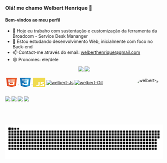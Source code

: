 ### Olá! me chamo Welbert Henrique 👋
#### Bem-vindos ao meu perfil

- 🔭 Hoje eu trabaho com sustentação e customização da ferramenta da Broadcom - Service Desk Mananger
- 🌱 Estou estudando desenvolvimento Web, inicialmente com foco no Back-end
- 📫 Contact-me através do email: welberthenrique@gmail.com
- 😄 Pronomes: ele/dele



<div align="center">
  <a href="https://github.com/welberthenrique">
  <img height="180em" src="https://github-readme-stats.vercel.app/api?username=welberthenrique&show_icons=true&theme=dracula&include_all_commits=true&count_private=true"/>
  <img height="180em" src="https://github-readme-stats.vercel.app/api/top-langs/?username=welberthenrique&layout=compact&langs_count=7&theme=dracula"/>
</div>
  
<div style="display: inline_block"><br>
  <img align="center" alt="welbert-HTML" height="30" width="40" src="https://raw.githubusercontent.com/devicons/devicon/master/icons/html5/html5-original.svg">
  <img align="center" alt="welbert-CSS" height="30" width="40" src="https://raw.githubusercontent.com/devicons/devicon/master/icons/css3/css3-original.svg">
  <img align="center" alt="welbert-Js" height="30" width="40" src="https://raw.githubusercontent.com/devicons/devicon/master/icons/javascript/javascript-plain.svg">
  <img align="center" alt="welbert-Js" height="30" width="40" src="https://cdn.jsdelivr.net/gh/devicons/devicon/icons/php/php-plain.svg">
  <img align="center" alt="welbert-Git" height="30" width="40" src="https://cdn.jsdelivr.net/gh/devicons/devicon/icons/git/git-plain.svg">
  <img align="right" alt="welbert-pic" height="150" style="border-radius:50px;" src="https://cdn.discordapp.com/attachments/842882345568436275/894999290563424296/zorao.gif?width=676&height=676">
</div>
  
  ##
 
<div>
  <a href="https://www.instagram.com/xwelbert_henriquex/" target="_blank"><img src="https://img.shields.io/badge/Instagram-E4405F?style=for-the-badge&logo=instagram&logoColor=white" target="_blank"></a>
   <a href="https://www.facebook.com/welbert.henrike/" target="_blank"><img src="https://img.shields.io/badge/Facebook-1877F2?style=for-the-badge&logo=facebook&logoColor=white" target="_blank"></a>
   <a href="https://www.linkedin.com/in/welbert-henrique-araújo-a623924a/" target="_blank"><img src="https://img.shields.io/badge/LinkedIn-0077B5?style=for-the-badge&logo=linkedin&logoColor=white" target="_blank"></a>
  <a href = "mailto:welberthenrique@gmail.com"><img src="https://img.shields.io/badge/-Gmail-%23333?style=for-the-badge&logo=gmail&logoColor=white" target="_blank"></a> 
  
  ![Snake animation](https://github.com/welberthenrique/welberthenrique/blob/output/github-contribution-grid-snake.svg)
 </div>
